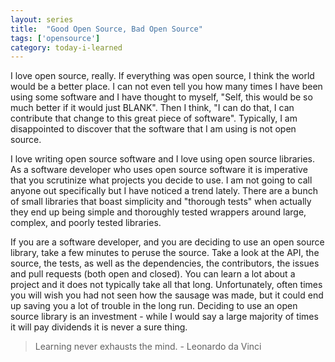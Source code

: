 ```yaml
---
layout: series
title:  "Good Open Source, Bad Open Source"
tags: ['opensource']
category: today-i-learned
---
```


I love open source, really. If everything was open source, I think the world would be a better place. I can not even tell you how many times I have been using some software and I have thought to myself, "Self, this would be so much better if it would just BLANK". Then I think, "I can do that, I can contribute that change to this great piece of software". Typically, I am disappointed to discover that the software that I am using is not open source.

I love writing open source software and I love using open source libraries. As a software developer who uses open source software it is imperative that you scrutinize what projects you decide to use. I am not going to call anyone out specifically but I have noticed a trend lately. There are a bunch of small libraries that boast simplicity and "thorough tests" when actually they end up being simple and thoroughly tested wrappers around large, complex, and poorly tested libraries.

If you are a software developer, and you are deciding to use an open source library, take a few minutes to peruse the source. Take a look at the API, the source, the tests, as well as the dependencies, the contributors, the issues and pull requests (both open and closed). You can learn a lot about a project and it does not typically take all that long. Unfortunately, often times you will wish you had not seen how the sausage was made, but it could end up saving you a lot of trouble in the long run. Deciding to use an open source library is an investment - while I would say a large majority of times it will pay dividends it is never a sure thing.

> Learning never exhausts the mind. - Leonardo da Vinci
